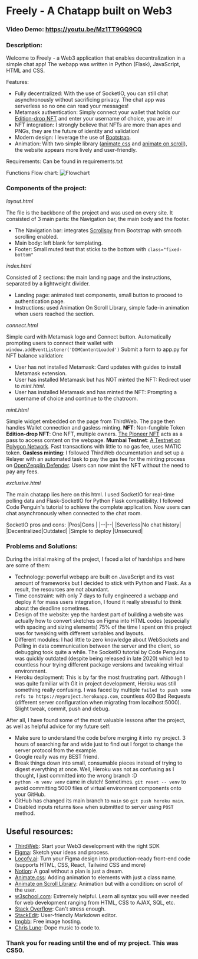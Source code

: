 # Freely - A Chatapp built on Web3
### Video Demo: https://youtu.be/Mz1TT9GQ9CQ
### Description:

Welcome to Freely - a Web3 application that enables decentralization in a simple chat app! The webapp was written in Python (Flask), JavaScript, HTML and CSS.

Features:
- Fully decentralized: With the use of SocketIO, you can still chat asynchronously without sacrificing privacy. The chat app was serverless so no one can read your messages!
- Metamask authentication: Simply connect your wallet that holds our [Edition-drop NFT](https://portal.thirdweb.com/pre-built-contracts/edition) and enter your username of choice, you are in!
- NFT integration: I strongly believe that NFTs are more than apes and PNGs, they are the future of identity and validation! 
- Modern design: I leverage the use of [Bootstrap](https://getbootstrap.com/docs/5.2/getting-started/introduction/). 
-  Animation: With two simple library ([animate css](animate.css) and [animate on scroll](https://michalsnik.github.io/aos/)), the website appears more lively and user-friendly.

Requirements:
Can be found in requirements.txt

Functions Flow chart:
![Flowchart](https://i.ibb.co/2KdKQ7D/Screenshot-2022-08-20-110120.png)

### Components of the project:
*layout.html*

The file is the backbone of the project and was used on every site. It consisted of 3 main parts: the Navigation bar, the main body and the footer. 
- The Navigation bar: integrates [Scrollspy](https://getbootstrap.com/docs/5.2/components/scrollspy/) from Bootstrap with smooth scrolling enabled.
- Main body: left blank for templating.
- Footer: Small muted text that sticks to the bottom with `class="fixed-bottom"`


*index.html*

Consisted of 2 sections: the main landing page and the instructions, separated by a lightweight divider. 
- Landing page: animated text components, small button to proceed to authentication page.
- Instructions: used Animation On Scroll Library, simple fade-in animation when users reached the section.

*connect.html*

Simple card with Metamask logo and Connect button.  Automatically prompting users to connect their wallet with `window.addEventListener('DOMContentLoaded')`
Submit a form to app.py for NFT balance validation:
- User has not installed Metamask: Card updates with guides to install Metamask extension.
- User has installed Metamask but has NOT minted the NFT: Redirect user to *mint.html*.
- User has installed Metamask and has minted the NFT: Prompting a username of choice and continue to the chatroom.

*mint.html*

Simple widget embedded on the page from ThirdWeb. The page then handles Wallet connection and gasless minting.
**NFT**: Non-fungible Token
**Edition-drop NFT**: One NFT, multiple owners. [The Pioneer NFT](https://thirdweb.com/mumbai/edition-drop/0xdc024d592D197053BdEcB966121C323A846EF1a5?tabIndex=0) acts as a pass to access content on the webpage. 
**Mumbai Testnet**: [A Testnet on Polygon Network](https://docs.polygon.technology/docs/develop/network-details/network/). Fast transactions with little to no gas fee, uses MATIC token. 
**Gasless minting**: I followed ThirdWeb documentation and set up a Relayer with an automated task to pay the gas fee for the minting process on [OpenZepplin Defender](https://www.openzeppelin.com/defender). Users can now mint the NFT without the need to pay any fees.

*exclusive.html* 

The main chatapp lies here on this html. I used SocketIO for real-time polling data and Flask-SocketIO for Python Flask compatibility. I followed Code Penguin's tutorial to achieve the complete application. Now users can chat asynchronously when connected to the chat room.

SocketIO pros and cons:
|Pros|Cons  |
|--|--|
|Severless|No chat history|
|Decentralized|Outdated|
|Simple to deploy |Unsecured|


### Problems and Solutions:
During the initial making of the project, I faced a lot of hardships and here are some of them:
- Technology: powerful webapp are built on JavaScript and its vast amount of frameworks but I decided to stick with Python and Flask. As a result, the resources are not abundant.
- Time constraint: with only 7 days to fully engineered a webapp and deploy it for mass users integration, I found it really stressful to think about the deadline sometimes.
- Design of the website: yep the hardest part of building a website was actually how to convert sketches on Figma into HTML codes (especially with spacing and sizing elements) 75% of the time I spent on this project was for tweaking with different variables and layouts.
- Different modules: I had little to zero knowledge about WebSockets and Polling in data communication between the server and the client, so debugging took quite a while. The SocketIO tutorial by Code Penguins was quickly outdated (despite being released in late 2020) which led to countless hour trying different package versions and tweaking virtual environment.
- Heroku deployment: This is by far the most frustrating part. Although I was quite familiar with Git in project development, Heroku was still something really confusing. I was faced by multiple `failed to push some refs to https://myproject.herokuapp.com`, countless 400 Bad Requests (different server configuration when migrating from localhost:5000). Slight tweak, commit, push and debug.

After all, I have found some of the most valuable lessons after the project, as well as helpful advice for my future self:
- Make sure to understand the code before merging it into my project. 3 hours of searching far and wide just to find out I forgot to change the server protocol from the example.
- Google really was my BEST friend. 
- Break things down into small, consumable pieces instead of trying to digest everything at once. Well, Heroku was not as confusing as I thought, I just committed into the wrong branch :D
- `python -m venv venv` came in clutch! Sometimes. `git reset -- venv` to avoid committing 5000 files of virtual environment components onto your GitHub. 
- GitHub has changed its main branch to `main` so `git push heroku main`.
- Disabled inputs returns `None` when submitted to server using `POST` method.

Useful resources:
- 
- [ThirdWeb](https://thirdweb.com): Start your Web3 development with the right SDK
- [Figma](https://figma.com): Sketch your ideas and process.
- [Locofy.ai](https://www.locofy.ai/): Turn your Figma design into production-ready front-end code (supports HTML, CSS, React, Tailwind CSS and more)
- [Notion](https://notion.so): A goal without a plan is just a dream.
- [Animate.css](https://animate.style/): Adding animation to elements with just a class name.
- [Animate on Scroll Library](https://michalsnik.github.io/aos/): Animation but with a condition: on scroll of the user.
- [w3school.com](https://www.w3schools.com/): Extremely helpful. Learn all syntax you will ever needed for web development ranging from HTML, CSS to AJAX, SQL, etc.
- [Stack Overflow](https://stackoverflow.com/): Can't stress enough.
- [StackEdit](https://stackedit.io): User-friendly Markdown editor.
- [Imgbb](https://imgbb.com): Free image hosting.
- [Chris Luno](https://www.youtube.com/channel/UCjNpCOBtNDyk7kcs-wrX_dg): Dope music to code to.

### Thank you for reading until the end of my project. This was CS50.
